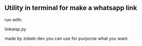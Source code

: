 ## Utility in terminal for make a whatsapp link

run with:

linkwsp.py

made by zobek-dev you can use for purporse what you want.